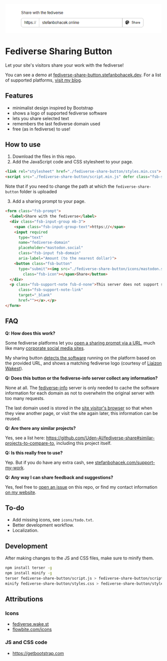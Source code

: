 ![A screenshot of the fediverse sharing prompt, which consists of an input field for domain name and a button with the text "Share" preceded by a Mastodon logo](./images/fsb-640x120.png)
# Fediverse Sharing Button

Let your site's visitors share your work with the fediverse!

You can see a demo at [fediverse-share-button.stefanbohacek.dev](https://fediverse-share-button.stefanbohacek.dev/). For a list of supported platforms, [visit my blog](https://stefanbohacek.com/blog/making-fediverse-apps-for-everyone/#sharing-dialog).

## Features

- minimalist design inspired by Bootstrap
- shows a logo of supported fediverse software
- lets you share selected text
- remembers the last fediverse domain used
- free (as in fediverse) to use!

## How to use

1. Download the files in this repo.
2. Add the JavaScript code and CSS stylesheet to your page.

```html
<link rel="stylesheet" href="./fediverse-share-button/styles.min.css">
<script src="./fediverse-share-button/script.min.js" defer class="fsb-script"></script>
```

Note that if you need to change the path at which the `fediverse-share-button` folder is uploaded

3. Add a sharing prompt to your page.

```html
<form class="fsb-prompt">
  <label>Share with the fediverse</label>
  <div class="fsb-input-group mb-3">
    <span class="fsb-input-group-text">https://</span>
    <input required
      type="text"
      name="fediverse-domain"
      placeholder="mastodon.social"
      class="fsb-input fsb-domain"
      aria-label="Amount (to the nearest dollar)">
    <button class="fsb-button"
      type="submit"><img src="./fediverse-share-button/icons/mastodon.svg"
        class="fsb-icon"></span>Share</button>
  </div>
  <p class="fsb-support-note fsb-d-none">This server does not support sharing. Please visit <a
      class="fsb-support-note-link"
      target="_blank"
      href=""></a>.</p>
</form>
```

## FAQ

**Q: How does this work?**

Some fediverse platforms let you [open a sharing prompt via a URL](https://stefanbohacek.com/blog/making-fediverse-apps-for-everyone/#sharing-dialog), much like many [corporate social media sites](https://stefanbohacek.com/blog/simple-sharing-buttons/#facebook).

My sharing button [detects the software](https://github.com/stefanbohacek/fediverse-info) running on the platform based on the provided URL, and shows a matching fediverse logo (courtesy of [Liaizon Wakest](https://fediverse.wake.st/)).

**Q: Does this button or the fediverse-info server collect any information?**

None at all. The [fediverse-info](https://github.com/stefanbohacek/fediverse-info) server is only needed to cache the software information for each domain as not to overwhelm the original server with too many requests.

The last domain used is stored in the [site visitor's browser](https://en.wikipedia.org/wiki/Web_storage) so that when they view another page, or visit the site again later, this information can be reused.

**Q: Are there any similar projects?**

Yes, see a list here: https://github.com/Uden-AI/fediverse-share#similar-projects-to-compare-to, including this project itself.

**Q: Is this really free to use?**

Yep. But if you do have any extra cash, see [stefanbohacek.com/support-my-work](https://stefanbohacek.com/support-my-work/).

**Q: Any way I can share feedback and suggestions?**

Yes, feel free to [open an issue](https://github.com/stefanbohacek/fediverse-share-button/issues?q=is%3Aissue+is%3Aopen+sort%3Aupdated-desc) on this repo, or find my contact information [on my website](https://stefanbohacek.com/contact/).

## To-do

- Add missing icons, see `icons/todo.txt`.
- Better development workflow.
- Localization.

## Development

After making changes to the JS and CSS files, make sure to minify them.

```sh
npm install terser -g
npm install minify -g
terser fediverse-share-button/script.js > fediverse-share-button/script.min.js
minify fediverse-share-button/styles.css > fediverse-share-button/styles.min.css
```

## Attributions

### Icons

- [fediverse.wake.st](https://fediverse.wake.st)
- [flowbite.com/icons](https://flowbite.com/icons)

### JS and CSS code

- https://getbootstrap.com
